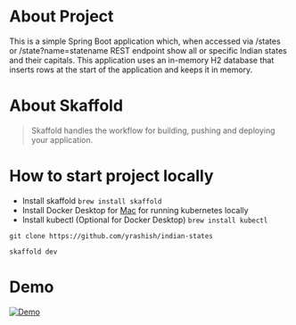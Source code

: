 # About Project
This is a simple Spring Boot application which, when accessed via /states or /state?name=statename REST endpoint show all or specific Indian states and their capitals. This application uses an in-memory H2 database that inserts rows at the start of the application and keeps it in memory.

# About Skaffold
> Skaffold handles the workflow for building, pushing and deploying your application.

# How to start project locally
 * Install skaffold
    `brew install skaffold`
 * Install Docker Desktop for [Mac](https://www.docker.com/products/docker-desktop) for running kubernetes locally
 * Install kubectl (Optional for Docker Desktop)
 `brew install kubectl`

`git clone https://github.com/yrashish/indian-states`

`skaffold dev`

# Demo
[![Demo](https://img.youtube.com/vi/KR8DqxaOGBw/2.jpg)](https://www.youtube.com/watch?v=KR8DqxaOGBw)

